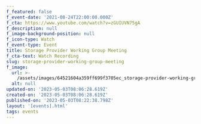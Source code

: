 ```yaml
---
f_featured: false
f_event-date: '2021-08-24T22:00:00.000Z'
f_cta: https://www.youtube.com/watch?v=zGUIUVN75gA
f_description: null
f_image-background-position: null
f_icon-type: Watch
f_event-type: Event
title: Storage Provider Working Group Meeting
f_cta-text: Watch Recording
slug: storage-provider-working-group-meeting
f_image:
  url: >-
    /assets/images/64521604a359ff699f3705ec_storage-provider-working-group.png
  alt: null
updated-on: '2023-05-03T08:06:28.619Z'
created-on: '2023-05-03T08:06:28.619Z'
published-on: '2023-05-03T08:22:38.798Z'
layout: '[events].html'
tags: events
---
```



